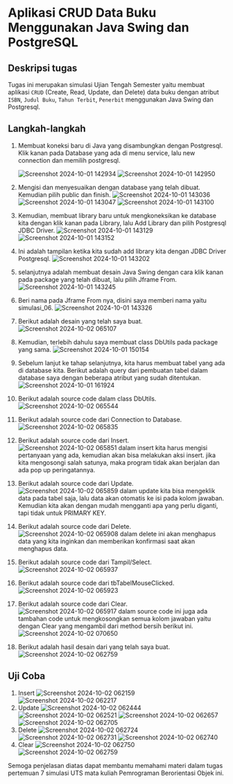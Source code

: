 # Aplikasi CRUD Data Buku Menggunakan Java Swing dan PostgreSQL

## Deskripsi tugas
Tugas ini merupakan simulasi Ujian Tengah Semester yaitu membuat aplikasi `CRUD` (Create, Read, Update, dan Delete) data buku dengan atribut `ISBN`, `Judul Buku`, `Tahun Terbit`, `Penerbit` menggunakan Java Swing dan Postgresql. 

## Langkah-langkah
1. Membuat koneksi baru di Java yang disambungkan dengan Postgresql. Klik kanan pada Database yang ada di menu service, lalu new connection dan memilih postgresql.
   
   ![Screenshot 2024-10-01 142934](https://github.com/user-attachments/assets/36fc07f9-18c5-422c-881e-f8b77a54f314)
   ![Screenshot 2024-10-01 142950](https://github.com/user-attachments/assets/42db1073-8984-4948-a9ef-9fd38acf5fcf)
3. Mengisi dan menyesuaikan dengan database yang telah dibuat. Kemudian pilih public dan finish.
   ![Screenshot 2024-10-01 143036](https://github.com/user-attachments/assets/69ad7830-f3ce-4ff4-9bf4-fbfb73410fcc)
   ![Screenshot 2024-10-01 143047](https://github.com/user-attachments/assets/415550da-5671-4824-85ad-acec73c09e74)
   ![Screenshot 2024-10-01 143100](https://github.com/user-attachments/assets/10fceb75-7fec-4d33-b873-ef69044c5af6)
4. Kemudian, membuat library baru untuk mengkoneksikan ke database kita dengan klik kanan pada Library, lalu Add Library dan pilih Postgresql JDBC Driver.
   ![Screenshot 2024-10-01 143129](https://github.com/user-attachments/assets/ff429b94-9655-4634-b2b5-89aaadd21c58)
   ![Screenshot 2024-10-01 143152](https://github.com/user-attachments/assets/4c353e70-2620-4390-9d2d-2ff3d41cf281)
5. Ini adalah tampilan ketika kita sudah add library kita dengan JDBC Driver Postgresql.
   ![Screenshot 2024-10-01 143202](https://github.com/user-attachments/assets/064d6cd3-8c04-4785-bce1-91bcb33377e7)
6. selanjutnya adalah membuat desain Java Swing dengan cara klik kanan pada package yang telah dibuat, lalu pilih Jframe From.
   ![Screenshot 2024-10-01 143245](https://github.com/user-attachments/assets/1fc6a5fc-0826-4a6e-af55-88e944973f1d)
7. Beri nama pada Jframe From nya, disini saya memberi nama yaitu simulasi_06.
   ![Screenshot 2024-10-01 143326](https://github.com/user-attachments/assets/3f2fa92a-bf7b-4323-929f-2278dbc77978)
8. Berikut adalah desain yang telah saya buat.
   ![Screenshot 2024-10-02 065107](https://github.com/user-attachments/assets/af8aa20b-0573-4afe-bf4d-ed152e403d98)
9. Kemudian, terlebih dahulu saya membuat class DbUtils pada package yang sama.
   ![Screenshot 2024-10-01 150154](https://github.com/user-attachments/assets/a308f993-8db5-48e6-a33a-da6c3455730b)
10. Sebelum lanjut ke tahap selanjutnya, kita harus membuat tabel yang ada di database kita. Berikut adalah query dari pembuatan tabel dalam database saya dengan beberapa atribut yang sudah ditentukan.
   ![Screenshot 2024-10-01 161924](https://github.com/user-attachments/assets/bcfbb18d-63bd-4a7d-b145-92bd8f5a05d1)
11. Berikut adalah source code dalam class DbUtils.
    ![Screenshot 2024-10-02 065544](https://github.com/user-attachments/assets/5d6acdbc-af77-4eb2-b7cc-0f5a05f0de1a)
12. Berikut adalah source code dari Connection to Database.
    ![Screenshot 2024-10-02 065835](https://github.com/user-attachments/assets/74479f53-dcbc-4b86-8cdb-5e93c2753ef3)
13. Berikut adalah source code dari Insert.
    ![Screenshot 2024-10-02 065851](https://github.com/user-attachments/assets/2f2ac1c7-66ec-4f66-b374-f4d092524bc3)
    dalam insert kita harus mengisi pertanyaan yang ada, kemudian akan bisa melakukan aksi insert. jika kita mengosongi salah satunya, maka program tidak akan berjalan dan ada pop up peringatannya.
14. Berikut adalah source code dari Update.
    ![Screenshot 2024-10-02 065859](https://github.com/user-attachments/assets/61716ab5-e986-45d2-82fa-ca10b1b3c143)
    dalam update kita bisa mengeklik data pada tabel saja, lalu data akan otomatis ke isi pada kolom jawaban. Kemudian kita akan dengan mudah mengganti apa yang perlu diganti, tapi tidak untuk PRIMARY KEY.
16. Berikut adalah source code dari Delete.
    ![Screenshot 2024-10-02 065908](https://github.com/user-attachments/assets/57e70bcb-4325-49bc-b26b-cfdd357358f6)
    dalam delete ini akan menghapus data yang kita inginkan dan memberikan konfirmasi saat akan menghapus data.
18. Berikut adalah source code dari Tampil/Select.
    ![Screenshot 2024-10-02 065937](https://github.com/user-attachments/assets/fbea1205-37d5-4cd8-94ed-1484c8bcd433)
19. Berikut adalah source code dari tbTabelMouseClicked.
    ![Screenshot 2024-10-02 065923](https://github.com/user-attachments/assets/097100b8-8131-4d48-9c3e-f33574af9bfb)
20. Berikut adalah source code dari Clear.
    ![Screenshot 2024-10-02 065917](https://github.com/user-attachments/assets/2e1d9a04-ce92-4653-a29e-1fee0c7f5bd2)
    dalam source code ini juga ada tambahan code untuk mengkosongkan semua kolom jawaban yaitu dengan Clear yang mengambil dari method bersih berikut ini.
    ![Screenshot 2024-10-02 070650](https://github.com/user-attachments/assets/40981cd2-794d-447f-9d81-953a435d58c3)
21. Berikut adalah hasil desain dari yang telah saya buat.
    ![Screenshot 2024-10-02 062759](https://github.com/user-attachments/assets/c8cb4994-0c6f-4ef4-9df2-46d9fe0d9df0)

## Uji Coba
1. Insert
   ![Screenshot 2024-10-02 062159](https://github.com/user-attachments/assets/9d2c027a-4a3e-4bc2-b3f1-f65a08a4e96a)
   ![Screenshot 2024-10-02 062217](https://github.com/user-attachments/assets/5d0357ef-c89e-46f3-a1e6-9e5f440a202a)
2. Update
   ![Screenshot 2024-10-02 062444](https://github.com/user-attachments/assets/c7932a52-90d7-41d4-b010-f57194d9d9de)
   ![Screenshot 2024-10-02 062521](https://github.com/user-attachments/assets/cc498198-a8ef-40b3-8922-c534cb0a408f)
   ![Screenshot 2024-10-02 062657](https://github.com/user-attachments/assets/a26fd261-a4b0-48d0-b9ea-431b02a91e6c)
   ![Screenshot 2024-10-02 062705](https://github.com/user-attachments/assets/8182948a-56a5-46c1-b26b-2b536ac9f6a6)
3. Delete
   ![Screenshot 2024-10-02 062724](https://github.com/user-attachments/assets/7493e424-c6f5-4956-a0f3-cdc7c41974db)
   ![Screenshot 2024-10-02 062731](https://github.com/user-attachments/assets/3f387c8d-80c4-40b3-b61a-8cca4a21955c)
   ![Screenshot 2024-10-02 062740](https://github.com/user-attachments/assets/18af3e4b-2575-4260-9d85-026fb6583933)
4. Clear
   ![Screenshot 2024-10-02 062750](https://github.com/user-attachments/assets/8f17906d-775f-4c9b-ac2e-7e6a2f87a4bb)
   ![Screenshot 2024-10-02 062759](https://github.com/user-attachments/assets/427ca8ed-e219-4d14-af76-7ccb3dbc428d)

Semoga penjelasan diatas dapat membantu memahami materi dalam tugas pertemuan 7 simulasi UTS mata kuliah Pemrograman Berorientasi Objek ini.









    







   






   



   

   


